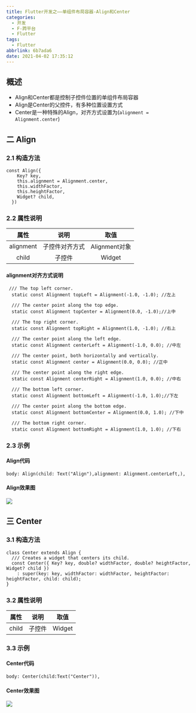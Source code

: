 ```yaml
---
title: Flutter开发之——单组件布局容器-Align和Center
categories:
  - 开发
  - F-跨平台
  - Flutter
tags:
  - Flutter
abbrlink: 6b7ada6
date: 2021-04-02 17:35:12
---
```

## 概述

* Align和Center都是控制子控件位置的单组件布局容器
* Align是Center的父控件，有多种位置设置方式
* Center是一种特殊的Align，对齐方式设置为(`alignment = Alignment.center`)

<!--more-->

## 二 Align

### 2.1 构造方法

```
const Align({
    Key? key,
    this.alignment = Alignment.center,
    this.widthFactor,
    this.heightFactor,
    Widget? child,
  }) 
```

### 2.2 属性说明

|   属性    |      说明      |     取值      |
| :-------: | :------------: | :-----------: |
| alignment | 子控件对齐方式 | Alignment对象 |
|   child   |     子控件     |    Widget     |

#### alignment对齐方式说明

```
 /// The top left corner.
  static const Alignment topLeft = Alignment(-1.0, -1.0); //左上

  /// The center point along the top edge.
  static const Alignment topCenter = Alignment(0.0, -1.0);//上中

  /// The top right corner.
  static const Alignment topRight = Alignment(1.0, -1.0); //右上

  /// The center point along the left edge.
  static const Alignment centerLeft = Alignment(-1.0, 0.0); //中左

  /// The center point, both horizontally and vertically.
  static const Alignment center = Alignment(0.0, 0.0); //正中

  /// The center point along the right edge.
  static const Alignment centerRight = Alignment(1.0, 0.0); //中右

  /// The bottom left corner.
  static const Alignment bottomLeft = Alignment(-1.0, 1.0);//下左

  /// The center point along the bottom edge.
  static const Alignment bottomCenter = Alignment(0.0, 1.0); //下中

  /// The bottom right corner.
  static const Alignment bottomRight = Alignment(1.0, 1.0); //下右
```

### 2.3 示例

#### Align代码

```
body: Align(child: Text("Align"),alignment: Alignment.centerLeft,),
```

#### Align效果图

![][1]

## 三 Center

### 3.1 构造方法

```
class Center extends Align {
  /// Creates a widget that centers its child.
  const Center({ Key? key, double? widthFactor, double? heightFactor, Widget? child })
    : super(key: key, widthFactor: widthFactor, heightFactor: heightFactor, child: child);
}
```

### 3.2 属性说明

| 属性  |  说明  |  取值  |
| :---: | :----: | :----: |
| child | 子控件 | Widget |

### 3.3 示例

#### Center代码

```
body: Center(child:Text("Center")),
```

#### Center效果图
![][2]


[1]:https://raw.githubusercontent.com/PGzxc/CDN/master/blog-flutter/flutter-align-sample.png
[2]:https://raw.githubusercontent.com/PGzxc/CDN/master/blog-flutter/flutter-center-sample.png